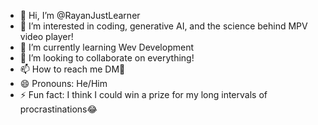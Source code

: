 - 👋 Hi, I’m @RayanJustLearner
- 👀 I’m interested in coding, generative AI, and the science behind MPV video player!
- 🌱 I’m currently learning Wev Development
- 💞️ I’m looking to collaborate on everything!
- 📫 How to reach me DM💛
- 😄 Pronouns: He/Him
- ⚡ Fun fact: I think I could win a prize for my long intervals of procrastinations😂

<!---
RayanJustLearner/RayanJustLearner is a ✨ special ✨ repository because its `README.md` (this file) appears on your GitHub profile.
You can click the Preview link to take a look at your changes.
--->
